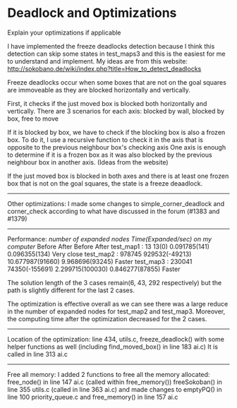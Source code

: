 # Deadlock and Optimizations

Explain your optimizations if applicable

I have implemented the freeze deadlocks detection because I think this detection can skip some states in test_maps3 and 
this is the easiest for me to understand and implement.
My ideas are from this website: http://sokobano.de/wiki/index.php?title=How_to_detect_deadlocks 

Freeze deadlocks occur when some boxes that are not on the goal squares are immoveable as they are blocked horizontally and vertically.

First, it checks if the just moved box is blocked both horizontally and vertically.
There are 3 scenarios for each axis: blocked by wall, blocked by box, free to move

If it is blocked by box, we have to check if the blocking box is also a frozen box. 
To do it, I use a recursive function to check it in the axis that is opposite to the previous neighbour box's checking axis
One axis is enough to determine if it is a frozen box as it was also blocked by the previous neighbour box in another axis.
(Ideas from the website)

If the just moved box is blocked in both axes and there is at least one frozen box that is not on the goal squares,
the state is a freeze deaadlock.

-------------------------------------------------
Other optimizations:
I made some changes to simple_corner_deadlock and corner_check according to what have discussed in the forum (#1383 and #1379)

-------------------------------------------------
Performance:
              *number of expanded nodes*         *Time(Expanded/sec) on my computer*
                Before          After               Before            After
test_map1 :     13              13(0)               0.091785(141)     0.096355(134)    Very close
test_map2 :     978745          929532(-49213)      10.677987(91660)  9.968696(93245)  Faster
test_map3 :     230041          74350(-155691)      2.299715(100030)  0.846277(87855)  Faster

The solution length of the 3 cases remain(6, 43, 292 respectively) but the path is slightly different for the last 2 cases.

The optimization is effective overall as we can see there was a large reduce in the number of expanded nodes for test_map2 and test_map3. 
Moreover, the computing time after the optimization decreased for the 2 cases.

-------------------------------------------------
Location of the optimization:
line 434, utils.c, freeze_deadlock() with some helper functions as well (including find_moved_box() in line 183 ai.c)
It is called in line 313 ai.c

-------------------------------------------------
Free all memory:
I added 2 functions to free all the memory allocated:
free_node() in line 147 ai.c (called within free_memory())
freeSokoban() in line 355 utils.c (called in line 363 ai.c)
and made changes to emptyPQ() in line 100 priority_queue.c and free_memory() in line 157 ai.c

